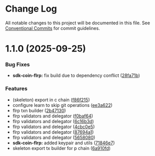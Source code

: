 # Change Log

All notable changes to this project will be documented in this file.
See [Conventional Commits](https://conventionalcommits.org) for commit guidelines.

# 1.1.0 (2025-09-25)

### Bug Fixes

- **sdk-coin-flrp:** fix build due to dependency conflict ([28fa71b](https://github.com/BitGo/BitGoJS/commit/28fa71bd78061d478f58ef118ba137c952ead160))

### Features

- (skeleton) export in c chain ([f86f215](https://github.com/BitGo/BitGoJS/commit/f86f21527ed6130cdf5fdbcdffacd241385e88fc))
- configure learn to skip git operations ([ee3a622](https://github.com/BitGo/BitGoJS/commit/ee3a6220496476aa7f4545b5f4a9a3bf97d9bdb9))
- flrp txn builder ([2b47130](https://github.com/BitGo/BitGoJS/commit/2b471308e7a9ec3e57e49b04b7d75fcb404eb33f))
- flrp validators and delegator ([f0baf64](https://github.com/BitGo/BitGoJS/commit/f0baf64859d6d019ac31175befe5066fcc2d0744))
- flrp validators and delegator ([6c16b3d](https://github.com/BitGo/BitGoJS/commit/6c16b3dc53cf625aa646ab64e87558e5193ef824))
- flrp validators and delegator ([4cbc0e5](https://github.com/BitGo/BitGoJS/commit/4cbc0e502f7d0958ef2fa91c78b106f1585a77c4))
- flrp validators and delegator ([87694a1](https://github.com/BitGo/BitGoJS/commit/87694a14851c260053605f6ab761dbf6edd012d5))
- flrp validators and delegator ([5658080](https://github.com/BitGo/BitGoJS/commit/5658080cab9691cb0c8340ba5c40da5381fc4286))
- **sdk-coin-flrp:** added keypair and utils ([71846e7](https://github.com/BitGo/BitGoJS/commit/71846e7431af97736e1babe7dc0fc2953639192a))
- skeleton export tx builder for p chain ([6a910fd](https://github.com/BitGo/BitGoJS/commit/6a910fd62640ba26a6038fa84cdce3a40f1c3cb4))

